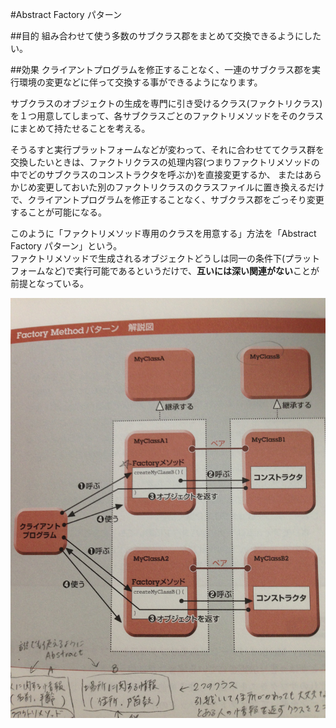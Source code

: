 #Abstract Factory パターン

##目的
組み合わせて使う多数のサブクラス郡をまとめて交換できるようにしたい。

##効果
クライアントプログラムを修正することなく、一連のサブクラス郡を実行環境の変更などに伴って交換する事ができるようになります。

サブクラスのオブジェクトの生成を専門に引き受けるクラス(ファクトリクラス)を１つ用意してしまって、各サブクラスごとのファクトリメソッドをそのクラスにまとめて持たせることを考える。

そうるすと実行プラットフォームなどが変わって、それに合わせててクラス群を交換したいときは、ファクトリクラスの処理内容(つまりファクトリメソッドの中でどのサブクラスのコンストラクタを呼ぶか)を直接変更するか、
またはあらかじめ変更しておいた別のファクトリクラスのクラスファイルに置き換えるだけで、クライアントプログラムを修正することなく、サブクラス郡をごっそり変更することが可能になる。

このように「ファクトリメソッド専用のクラスを用意する」方法を「Abstract Factory パターン」という。<br>
ファクトリメソッドで生成されるオブジェクトどうしは同一の条件下(プラットフォームなど)で実行可能であるというだけで、**互いには深い関連がない**ことが前提となっている。

![解説図](https://raw.githubusercontent.com/banbara23/Java-GoF-DesignPattern/master/doc/image/2_AbstractFactory.jpg)
